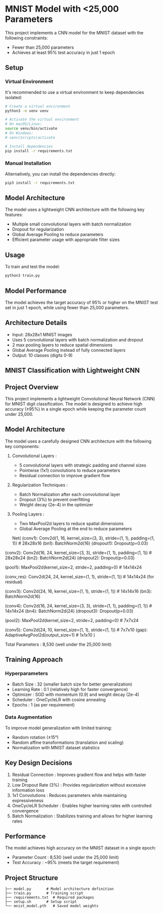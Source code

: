 # MNIST Model with <25,000 Parameters

This project implements a CNN model for the MNIST dataset with the following constraints:
- Fewer than 25,000 parameters
- Achieves at least 95% test accuracy in just 1 epoch

## Setup

### Virtual Environment

It's recommended to use a virtual environment to keep dependencies isolated:

```bash
# Create a virtual environment
python3 -m venv venv

# Activate the virtual environment
# On macOS/Linux:
source venv/bin/activate
# On Windows:
# venv\Scripts\activate

# Install dependencies
pip install -r requirements.txt
```

### Manual Installation

Alternatively, you can install the dependencies directly:

```bash
pip3 install -r requirements.txt
```

## Model Architecture

The model uses a lightweight CNN architecture with the following key features:
- Multiple small convolutional layers with batch normalization
- Dropout for regularization
- Global Average Pooling to reduce parameters
- Efficient parameter usage with appropriate filter sizes

## Usage

To train and test the model:

```bash
python3 train.py
```

## Model Performance

The model achieves the target accuracy of 95% or higher on the MNIST test set in just 1 epoch, while using fewer than 25,000 parameters.

## Architecture Details

- Input: 28x28x1 MNIST images
- Uses 5 convolutional layers with batch normalization and dropout
- 2 max pooling layers to reduce spatial dimensions
- Global Average Pooling instead of fully connected layers
- Output: 10 classes (digits 0-9)

## MNIST Classification with Lightweight CNN
## Project Overview
This project implements a lightweight Convolutional Neural Network (CNN) for MNIST digit classification. The model is designed to achieve high accuracy (≥95%) in a single epoch while keeping the parameter count under 25,000.

## Model Architecture
The model uses a carefully designed CNN architecture with the following key components:

1. Convolutional Layers :
   
   - 5 convolutional layers with strategic padding and channel sizes
   - Pointwise (1x1) convolutions to reduce parameters
   - Residual connection to improve gradient flow

2. Regularization Techniques :
   
   - Batch Normalization after each convolutional layer
   - Dropout (3%) to prevent overfitting
   - Weight decay (2e-4) in the optimizer

3. Pooling Layers :
   
   - Two MaxPool2d layers to reduce spatial dimensions
   - Global Average Pooling at the end to reduce parameters


   Net(
  (conv1): Conv2d(1, 16, kernel_size=(3, 3), stride=(1, 1), padding=(1, 1))  # 28x28x16
  (bn1): BatchNorm2d(16)
  (dropout1): Dropout(p=0.03)
  
  (conv2): Conv2d(16, 24, kernel_size=(3, 3), stride=(1, 1), padding=(1, 1))  # 28x28x24
  (bn2): BatchNorm2d(24)
  (dropout2): Dropout(p=0.03)
  
  (pool1): MaxPool2d(kernel_size=2, stride=2, padding=0)  # 14x14x24
  
  (conv_res): Conv2d(24, 24, kernel_size=(1, 1), stride=(1, 1))  # 14x14x24 (for residual)
  
  (conv3): Conv2d(24, 16, kernel_size=(1, 1), stride=(1, 1))  # 14x14x16
  (bn3): BatchNorm2d(16)
  
  (conv4): Conv2d(16, 24, kernel_size=(3, 3), stride=(1, 1), padding=(1, 1))  # 14x14x24
  (bn4): BatchNorm2d(24)
  (dropout3): Dropout(p=0.03)
  
  (pool2): MaxPool2d(kernel_size=2, stride=2, padding=0)  # 7x7x24
  
  (conv5): Conv2d(24, 10, kernel_size=(1, 1), stride=(1, 1))  # 7x7x10
  (gap): AdaptiveAvgPool2d(output_size=1)  # 1x1x10
)


Total Parameters : 8,530 (well under the 25,000 limit)

## Training Approach
### Hyperparameters
- Batch Size : 32 (smaller batch size for better generalization)
- Learning Rate : 0.1 (relatively high for faster convergence)
- Optimizer : SGD with momentum (0.9) and weight decay (2e-4)
- Scheduler : OneCycleLR with cosine annealing
- Epochs : 1 (as per requirement)
### Data Augmentation
To improve model generalization with limited training:

- Random rotation (±15°)
- Random affine transformations (translation and scaling)
- Normalization with MNIST dataset statistics
## Key Design Decisions
1. Residual Connection : Improves gradient flow and helps with faster training
2. Low Dropout Rate (3%) : Provides regularization without excessive information loss
3. 1x1 Convolutions : Reduces parameters while maintaining expressiveness
4. OneCycleLR Scheduler : Enables higher learning rates with controlled convergence
5. Batch Normalization : Stabilizes training and allows for higher learning rates
## Performance
The model achieves high accuracy on the MNIST dataset in a single epoch:

- Parameter Count : 8,530 (well under the 25,000 limit)
- Test Accuracy : ~95% (meets the target requirement)

## Project Structure
```
├── model.py       # Model architecture definition
├── train.py       # Training script
├── requirements.txt  # Required packages
├── setup.sh       # Setup script
└── mnist_model.pth   # Saved model weights
```